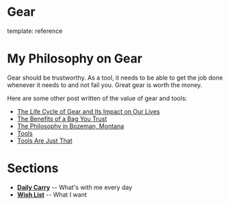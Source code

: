 Gear
====
template: reference

My Philosophy on Gear
=====================

Gear should be trustworthy. As a tool, it needs to be able to get the job done whenever it needs to and not fail you. Great gear is worth the money.

Here are some other post written of the value of gear and tools:

* [The Life Cycle of Gear and Its Impact on Our Lives](http://hackmake.org/2013/07/the-life-cycle-of-gear-and-its-impact-on-our-lives)
* [The Benefits of a Bag You Trust](http://hackmake.org/2012/10/the-benefits-of-a-bag-you-trust)
* [The Philosophy in Bozeman, Montana](http://hackmake.org/2012/11/the-philosophy-in-bozeman-montana)
* [Tools](http://hackmake.org/2012/03/tools)
* [Tools Are Just That](http://hackmake.org/2012/04/tools-are-just-that)

Sections
========

* [**Daily Carry**](http://hackmake.org/reference/gear/daily-carry) -- What's with me every day
* [**Wish List**](http://hackmake.org/reference/gear/daily-carry) -- What I want

<!-- 
* [**Outerwear**](http://hackmake.org/reference/gear/outwear) -- The gear that protects me from the elements
* [**Packing and Travel**](http://hackmake.org/reference/gear/packing-travel) -- What comes along on adventures
 -->
